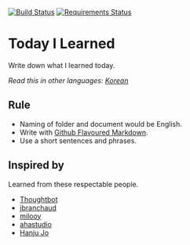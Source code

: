 [![Build Status](https://travis-ci.org/channprj/TIL.svg?branch=master)](https://travis-ci.org/channprj/TIL)
[![Requirements Status](https://requires.io/github/channprj/TIL/requirements.svg?branch=generator)](https://requires.io/github/channprj/TIL/requirements/?branch=generator)
# Today I Learned
Write down what I learned today.

*Read this in other languages: [Korean](https://github.com/channprj/TIL/blob/master/README.md)*

## Rule
- Naming of folder and document would be English.
- Write with [Github Flavoured Markdown](https://guides.github.com/features/mastering-markdown/).
- Use a short sentences and phrases.

## Inspired by
Learned from these respectable people.
- [Thoughtbot](https://github.com/thoughtbot/til)
- [jbranchaud](https://github.com/jbranchaud/til)
- [milooy](https://github.com/milooy/TIL)
- [ahastudio](https://github.com/ahastudio/til)
- [Hanju Jo](https://github.com/AWEEKJ/TIL)
